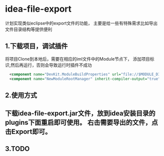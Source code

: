 # idea-file-export
计划实现类似eclipse中的export文件的功能，
主要是给一些有特殊需求比如导出文件目录结构等提供便利

## 1.下载项目，调试插件
将项目Clone到本地后，需要在相应的iml文件中的Module节点下，
添加项目标识,然后再运行，否则会导致运行时插件不成功
 ```xml
   <component name="DevKit.ModuleBuildProperties" url="file://$MODULE_DIR$/resources/META-INF/plugin.xml" />
   <component name="NewModuleRootManager" inherit-compiler-output="true">
 ```
 
 ## 2.使用方式
 下载idea-file-export.jar文件，放到idea安装目录的plugins下面重启即可使用。
 右击需要导出的文件，点击Export即可。
 ---
 ## 3.TODO
